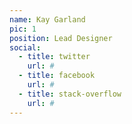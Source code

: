 ```yaml
---
name: Kay Garland
pic: 1
position: Lead Designer
social:
  - title: twitter
    url: #
  - title: facebook
    url: #
  - title: stack-overflow
    url: #
---
```

